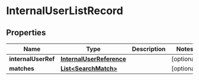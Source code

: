 

# InternalUserListRecord


## Properties

Name | Type | Description | Notes
------------ | ------------- | ------------- | -------------
**internalUserRef** | [**InternalUserReference**](InternalUserReference.md) |  |  [optional]
**matches** | [**List&lt;SearchMatch&gt;**](SearchMatch.md) |  |  [optional]



